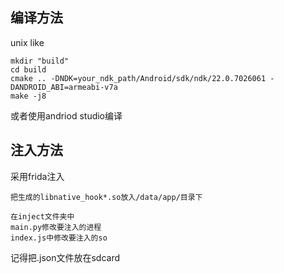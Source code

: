 
 ## 编译方法
 unix like
 ```shell
mkdir "build"
cd build
cmake .. -DNDK=your_ndk_path/Android/sdk/ndk/22.0.7026061 -DANDROID_ABI=armeabi-v7a
make -j8
```
或者使用andriod studio编译
## 注入方法
采用frida注入
```
把生成的libnative_hook*.so放入/data/app/目录下
```
```
在inject文件夹中
main.py修改要注入的进程
index.js中修改要注入的so
```
记得把.json文件放在sdcard
 
